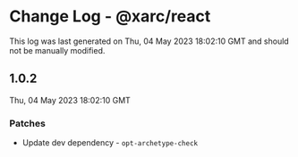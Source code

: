 # Change Log - @xarc/react

This log was last generated on Thu, 04 May 2023 18:02:10 GMT and should not be manually modified.

## 1.0.2
Thu, 04 May 2023 18:02:10 GMT

### Patches

- Update dev dependency - `opt-archetype-check`


